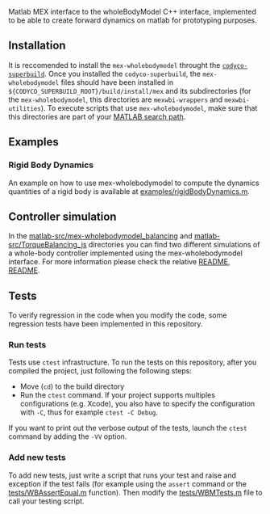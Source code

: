 Matlab MEX interface to the wholeBodyModel C++ interface, implemented
to be able to create forward dynamics on matlab for prototyping purposes.

## Installation
It is reccomended to install the `mex-wholebodymodel` throught the [`codyco-superbuild`](https://github.com/robotology/codyco-superbuild/).
Once you installed the `codyco-superbuild`, the `mex-wholebodymodel` files should have been installed in
`${CODYCO_SUPERBUILD_ROOT}/build/install/mex` and its subdirectories (for the `mex-wholebodymodel`, this directories are `mexwbi-wrappers` and `mexwbi-utilities`).
To execute scripts that use `mex-wholebodymodel`, make sure that this directories are part of your [MATLAB search path](mathworks.com/help/matlab/ref/path.html).

## Examples 

### Rigid Body Dynamics
An example on how to use mex-wholebodymodel to compute the dynamics quantities of 
a rigid body is available at [examples/rigidBodyDynamics.m](examples/rigidBodyDynamics.m).


## Controller simulation
In the [matlab-src/mex-wholebodymodel_balancing](matlab-src/mex-wholebodymodel_balancing/) and
[matlab-src/TorqueBalancing_js](matlab-src/TorqueBalancing_js/) directories you can find two different
simulations of a whole-body controller implemented using the mex-wholebodymodel interface.
For more information please check the relative [README](matlab-src/mex-wholebodymodel_balancing/README),
[README](matlab-src/TorqueBalancing_js/README).

## Tests
To verify regression in the code when you modify the code, some
regression tests have been implemented in this repository.

### Run tests
Tests use `ctest` infrastructure.
To run the tests on this repository, after you compiled the project, just following the following steps:

- Move (`cd`) to the build directory
- Run the `ctest` command. If your project supports multiples configurations (e.g. Xcode), you also have to specify the configuration with `-C`, thus for example `ctest -C Debug`.

If you want to print out the verbose output of the tests, launch the `ctest` command by adding the `-VV` option.

### Add new tests
To add new tests, just write a script that runs your test and raise and exception
if the test fails (for example using the `assert` command or the [tests/WBAssertEqual.m](tests/wBAAssertEqual.m) function).
Then modify the [tests/WBMTests.m](tests/WBMTests.m) file to call your testing script.
